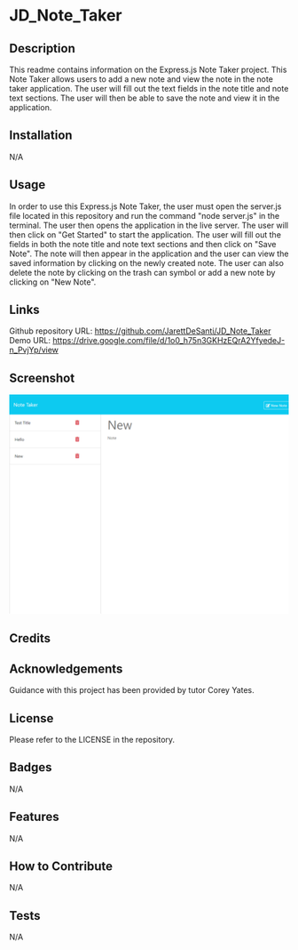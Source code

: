 # JD_Note_Taker

## Description

This readme contains information on the Express.js Note Taker project. This Note Taker allows users to add a new note and view the note in the note taker application. The user will fill out the text fields in the note title and note text sections. The user will then be able to save the note and view it in the application. 

## Installation

N/A

## Usage

In order to use this Express.js Note Taker, the user must open the server.js file located in this repository and run the command "node server.js" in the terminal. The user then opens the application in the live server. The user will then click on "Get Started" to start the application. The user will fill out the fields in both the note title and note text sections and then click on "Save Note". The note will then appear in the application and the user can view the saved information by clicking on the newly created note. The user can also delete the note by clicking on the trash can symbol or add a new note by clicking on "New Note".

## Links

Github repository URL: https://github.com/JarettDeSanti/JD_Note_Taker <br>
Demo URL: https://drive.google.com/file/d/1o0_h75n3GKHzEQrA2YfyedeJ-n_PvjYp/view

## Screenshot

![Alt text](<Note Taker Screenshot.png>)

## Credits

## Acknowledgements 

Guidance with this project has been provided by tutor Corey Yates.

## License

Please refer to the LICENSE in the repository.

## Badges
N/A

## Features
N/A

## How to Contribute
N/A

## Tests
N/A
